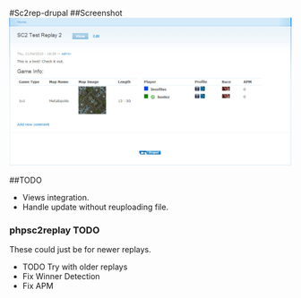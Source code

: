 #Sc2rep-drupal
##Screenshot
![Sample sc2rep node](http://github.com/ameerkat/sc2rep-drupal/raw/master/images/screenshot-demo-node.jpg)

##TODO
* Views integration.
* Handle update without reuploading file.

### phpsc2replay TODO
These could just be for newer replays.
* TODO Try with older replays
* Fix Winner Detection
* Fix APM
